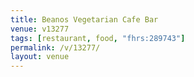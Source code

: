 ```yaml
---
title: Beanos Vegetarian Cafe Bar
venue: v13277
tags: [restaurant, food, "fhrs:289743"]
permalink: /v/13277/
layout: venue
---
```

